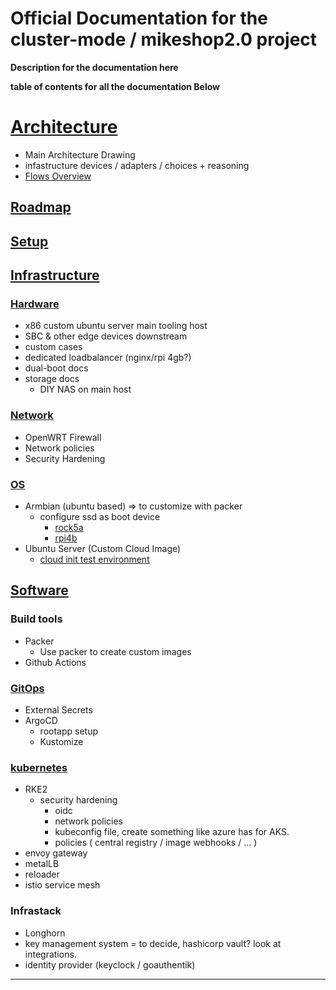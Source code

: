 # Official Documentation for the cluster-mode / mikeshop2.0 project

**Description for the documentation here**

**table of contents for all the documentation Below**


# [Architecture](./architecture)

- Main Architecture Drawing
- infastructure devices / adapters / choices + reasoning
- [Flows Overview](./architecture/flows)

## [Roadmap](./roadmap)



## [Setup](./setup/)

## [Infrastructure](./setup/infrastructure)

### [Hardware](./setup/infrastructure/hardware)

- x86 custom ubuntu server main tooling host
- SBC & other edge devices downstream
- custom cases
- dedicated loadbalancer (nginx/rpi 4gb?)
- dual-boot docs
- storage docs
  - DIY NAS on main host

### [Network](./setup/infrastructure/network)

- OpenWRT Firewall
- Network policies
- Security Hardening

### [OS](./setup/infrastructure/OS)

- Armbian (ubuntu based) => to customize with packer
  - configure ssd as boot device
    - [rock5a](./setup/infrastructure/OS/armbian/ssd-boot-device/rock5a/readme.md)
    - [rpi4b](./setup/infrastructure/OS/armbian/ssd-boot-device/rpi4b/readme.md)
- Ubuntu Server (Custom Cloud Image)
  - [cloud init test environment](./setup/infrastructure/OS/ubuntu-server/cloud-init-test-env.md)


## [Software](./setup/software/)

### Build tools
- Packer
  - Use packer to create custom images
- Github Actions

### [GitOps](./setup/software/GitOps)
- External Secrets
- ArgoCD
  - rootapp setup
  - Kustomize

### [kubernetes](./setup/software/kubernetes)
- RKE2
  - security hardening
    - oidc
    - network policies
    - kubeconfig file, create something like azure has for AKS.
    - policies ( central registry / image webhooks / ... )
- envoy gateway
- metalLB
- reloader
- istio service mesh

### Infrastack
- Longhorn
- key management system = to decide, hashicorp vault? look at integrations.
- identity provider (keyclock / goauthentik)

---



